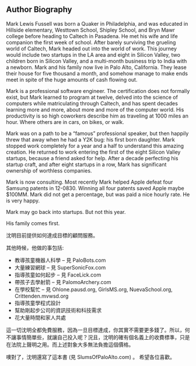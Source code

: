 ## Author Biography

Mark Lewis Fussell was born a Quaker in Philadelphia, and was educated in Hillside elementary, Westtown School, Shipley School, and Bryn Mawr college before heading to Caltech in Pasadena.  He met his wife and life companion the first week of school.  After barely surviving the grueling world of Caltech, Mark headed out into the world of work.  This journey would include two startups in the LA area and eight in Silicon Valley, two children born in Silicon Valley, and a multi-month business trip to India with a newborn. Mark and his family now live in Palo Alto, California.  They lease their house for five thousand a month, and somehow manage to make ends meet in spite of the huge amounts of cash flowing out.

Mark is a professional software engineer.  The certification does not formally exist, but Mark learned to program at twelve, delved into the science of computers while matriculating through Caltech, and has spent decades learning more and more, about more and more of the computer world. His productivity is so high coworkers describe him as traveling at 1000 miles an hour.  Where others are in cars, on bikes, or walk.

Mark was on a path to be a “famous” professional speaker, but then happily threw that away when he had a Y2K bug: his first born daughter.  Mark stopped work completely for a year and a half to understand this amazing creation.  He returned to work entering the first of the eight Silicon Valley startups, because a friend asked for help.  After a decade perfecting his startup craft, and after eight startups in a row, Mark has significant ownership of worthless companies.

Mark is now consulting.  Most recently Mark helped Apple defeat four Samsung patents in 12-0830.  Winning all four patents saved Apple maybe $100MM.  Mark did not get a percentage, but was paid a nice hourly rate.  He is very happy.

Mark may go back into startups.  But not this year.

His family comes first.

沈明目前提供如何達成目標的顧問服務。

其他時候，他做的事包括:

   * 教導孩童機器人科學 – 見 PaloBots.com
   * 大量練習網球 – 見 SuperSonicFox.com
   * 指導孩童如何起步 – 見 FaceLick.com
   * 帶孩子去學射箭 – 見 PalomoArchery.com
   * 在學校幫忙 – 見 Ohlone.pausd.org, GirlsMS.org, NuevaSchool.org, Crittenden.mvwsd.org
   * 指導孩童學程式設計
   * 幫助剛起步公司的資訊技術和科技需求
   * 花大量時間和家人共處

這一切沈明全都免費服務，因為一旦目標達成，你其實不需要更多錢了。所以，何不讓事情簡單些，就讓自己投入呢？況且，沈明的確有個名義上的收費標準，只是在法院上聲明之用。而上述對象大多無法負擔這個價格。

噢對了，沈明還寫了這本書 (見 SlumsOfPaloAlto.com) 。 希望各位喜歡。

